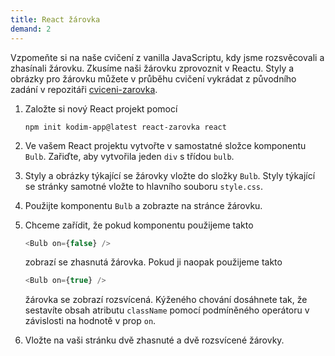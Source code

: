 ```yaml
---
title: React žárovka
demand: 2
---
```


Vzpomeňte si na naše cvičení z vanilla JavaScriptu, kdy jsme rozsvěcovali a zhasínali žárovku. Zkusíme naši žárovku zprovoznit v Reactu. Styly a obrázky pro žárovku můžete v průběhu cvičení vykrádat z původního zadání v repozitáři [cviceni-zarovka](https://github.com/Czechitas-podklady-WEB/cviceni-zarovka).

1. Založte si nový React projekt pomocí
   ```shell
   npm init kodim-app@latest react-zarovka react
   ```
1. Ve vašem React projektu vytvořte v samostatné složce komponentu `Bulb`. Zařiďte, aby vytvořila jeden `div` s třídou `bulb`.
1. Styly a obrázky týkající se žárovky vložte do složky `Bulb`. Styly týkající se stránky samotné vložte to hlavního souboru `style.css`.
1. Použijte komponentu `Bulb` a zobrazte na stránce žárovku.
1. Chceme zařídit, že pokud komponentu použijeme takto

   ```js
   <Bulb on={false} />
   ```

   zobrazí se zhasnutá žárovka. Pokud ji naopak použijeme takto

   ```js
   <Bulb on={true} />
   ```

   žárovka se zobrazí rozsvícená. Kýženého chování dosáhnete tak, že sestavíte obsah atributu `className` pomocí podmíněného operátoru v závislosti na hodnotě v prop `on`.

1. Vložte na vaši stránku dvě zhasnuté a dvě rozsvícené žárovky.
